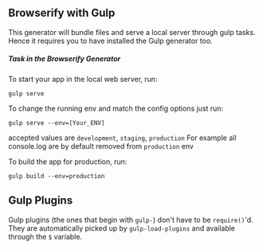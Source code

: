 ## Browserify with Gulp
This generator will bundle files and serve a local server through gulp tasks.
Hence it requires you to have installed the Gulp generator too.

##### Task in the Browserify Generator

To start your app in the local web server, run:
```shell
gulp serve
```

To change the running env and match the config options just run:
```shell
gulp serve --env=[Your_ENV]
```
accepted values are `development`, `staging`, `production`
For example all console.log are by default removed from `production` env

To build the app for production, run:
```shell
gulp build --env=production
```

## Gulp Plugins
Gulp plugins (the ones that begin with `gulp-`) don't have to be `require()`'d. They are automatically picked up by `gulp-load-plugins` and available through the `$` variable.
